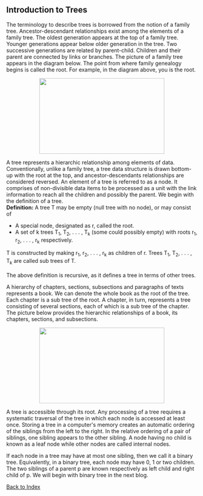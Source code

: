## Introduction to Trees
 
 The terminology to describe trees is borrowed from the notion of a family tree. Ancestor-descendant relationships exist among 
  the elements of a family tree. The oldest generation appears at the top of a family tree. Younger generations appear below 
  older generation in the tree. Two successive generations are related by parent-child. Children and their parent are connected 
  by links or  branches. The picture of a family tree appears in the diagram below. The point from where family genealogy begins 
  is called the root. For example, in the diagram above, you is the root. 
<p align="center">
  <img width="330" height="200" src="https://rkgiitbh.github.io/data-structures.github.io/images/familyTree.jpg">
</p>
A tree represents a hierarchic relationship among elements of data. Conventionally, unlike a family tree, a tree data 
structure is drawn bottom-up with the root at the top, and ancestor-descendants relationships are considered reversed. An   
element of a tree is referred to as a node. It comprises of non-divisible data items to be processed as a unit with the link 
information to reach all the children and possibly the parent. We begin with the definition of a tree.

<div class="alert alert-success"><strong>Definition:</strong> A tree T may be empty (null tree with no node), or may consist of
<ul>
 <li>A special node, designated as r, called the root.</li>
<li>A set of k trees T<sub>1</sub>, T<sub>2</sub>, . . . , T<sub>k</sub> (some could possibly empty) with 
 roots r<sub>1</sub>, r<sub>2</sub>, . . . , r<sub>k</sub> respectively.</li>
 </ul>
T is constructed by making r<sub>1</sub>, r<sub>2</sub>, . . . , r<sub>k</sub> as children of r. 
Trees T<sub>1</sub>, T<sub>2</sub>, . . . , T<sub>k</sub> are called sub trees of T.
</div>
<br>
The above definition is recursive, as it defines a tree in terms of other trees. 

A hierarchy of chapters, sections, subsections and paragraphs of texts represents a book. We can denote the whole book as the 
root of the tree. Each chapter is a sub tree of the root. A chapter, in turn, represents a tree consisting of several sections, 
each of which is a sub tree of the chapter. The picture below provides the hierarchic relationships of a book, its chapters, 
sections, and subsections.
<p align="center">
  <img width="330" height="200" src="https://rkgiitbh.github.io/data-structures.github.io/images/tree_picture.jpg">
</p>
A tree is accessible through its root. Any processing of a tree requires a systematic traversal of the tree in which each node 
is accessed at least once. Storing a tree in a computer's memory creates an automatic ordering of the siblings from the left to 
the right.  In the relative ordering of a pair of siblings, one sibling appears to the other sibling. A node having no child is 
known as a leaf node while other nodes are called internal nodes.

If each node in a tree may have at most one sibling, then we call it a binary tree. Equivalently, in a binary tree, each node 
may have 0, 1 or two children. The two siblings of a parent p are known respectively as  left child and right child of p. We 
will begin with binary tree in the next blog. 

[Back to Index](https://rkgIITBh.github.io/data-structures.github.io/)
